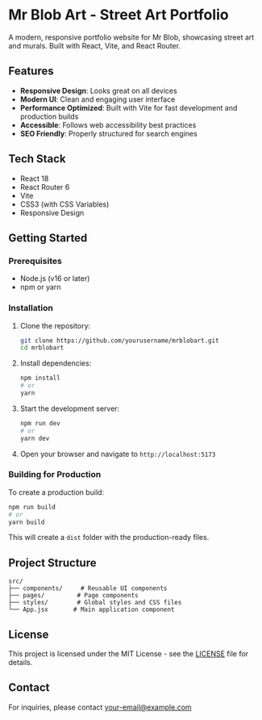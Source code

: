 # Mr Blob Art - Street Art Portfolio

A modern, responsive portfolio website for Mr Blob, showcasing street art and murals. Built with React, Vite, and React Router.

## Features

- **Responsive Design**: Looks great on all devices
- **Modern UI**: Clean and engaging user interface
- **Performance Optimized**: Built with Vite for fast development and production builds
- **Accessible**: Follows web accessibility best practices
- **SEO Friendly**: Properly structured for search engines

## Tech Stack

- React 18
- React Router 6
- Vite
- CSS3 (with CSS Variables)
- Responsive Design

## Getting Started

### Prerequisites

- Node.js (v16 or later)
- npm or yarn

### Installation

1. Clone the repository:
   ```bash
   git clone https://github.com/yourusername/mrblobart.git
   cd mrblobart
   ```

2. Install dependencies:
   ```bash
   npm install
   # or
   yarn
   ```

3. Start the development server:
   ```bash
   npm run dev
   # or
   yarn dev
   ```

4. Open your browser and navigate to `http://localhost:5173`

### Building for Production

To create a production build:

```bash
npm run build
# or
yarn build
```

This will create a `dist` folder with the production-ready files.

## Project Structure

```
src/
├── components/     # Reusable UI components
├── pages/         # Page components
├── styles/        # Global styles and CSS files
└── App.jsx       # Main application component
```

## License

This project is licensed under the MIT License - see the [LICENSE](LICENSE) file for details.

## Contact

For inquiries, please contact [your-email@example.com](mailto:your-email@example.com)
